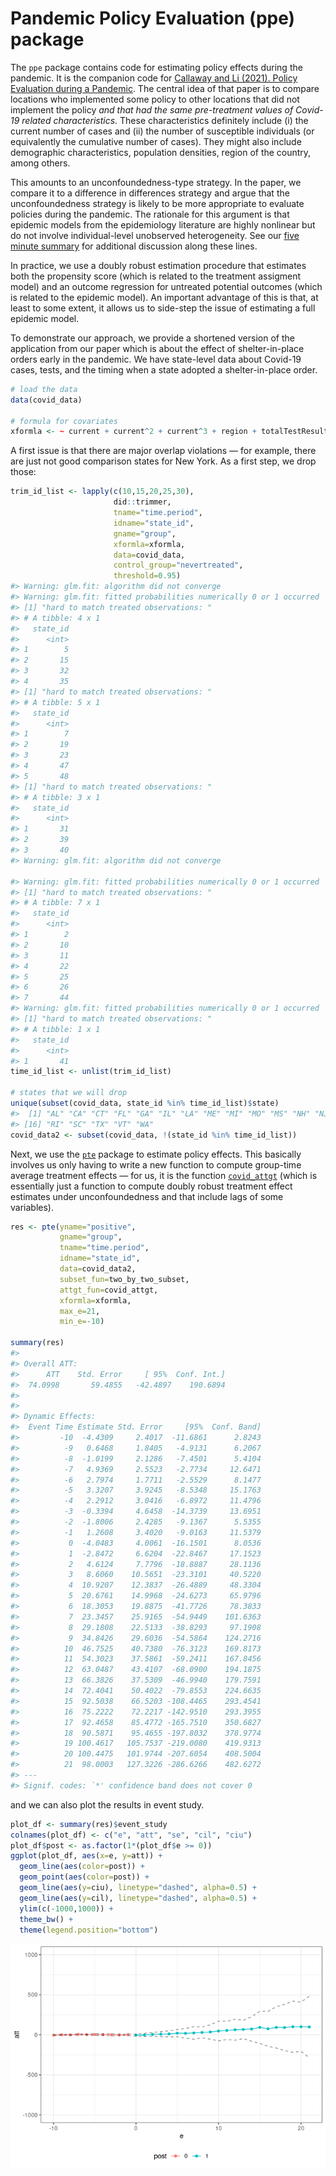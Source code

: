 
<!-- README.md is generated from README.Rmd. Please edit that file -->

# Pandemic Policy Evaluation (ppe) package

The `ppe` package contains code for estimating policy effects during the
pandemic. It is the companion code for [Callaway and Li (2021). Policy
Evaluation during a Pandemic](https://arxiv.org/abs/2105.06927). The
central idea of that paper is to compare locations who implemented some
policy to other locations that did not implement the policy *and that
had the same pre-treatment values of Covid-19 related characteristics*.
These characteristics definitely include (i) the current number of cases
and (ii) the number of susceptible individuals (or equivalently the
cumulative number of cases). They might also include demographic
characteristics, population densities, region of the country, among
others.

This amounts to an unconfoundedness-type strategy. In the paper, we
compare it to a difference in differences strategy and argue that the
unconfoundedness strategy is likely to be more appropriate to evaluate
policies during the pandemic. The rationale for this argument is that
epidemic models from the epidemiology literature are highly nonlinear
but do not involve individual-level unobserved heterogeneity. See our
[five minute
summary](https://bcallaway11.github.io/posts/five-minute-pandemic-policy)
for additional discussion along these lines.

In practice, we use a doubly robust estimation procedure that estimates
both the propensity score (which is related to the treatment assigment
model) and an outcome regression for untreated potential outcomes (which
is related to the epidemic model). An important advantage of this is
that, at least to some extent, it allows us to side-step the issue of
estimating a full epidemic model.

To demonstrate our approach, we provide a shortened version of the
application from our paper which is about the effect of shelter-in-place
orders early in the pandemic. We have state-level data about Covid-19
cases, tests, and the timing when a state adopted a shelter-in-place
order.

``` r
# load the data
data(covid_data)

# formula for covariates
xformla <- ~ current + current^2 + current^3 + region + totalTestResults
```

A first issue is that there are major overlap violations — for example,
there are just not good comparison states for New York. As a first step,
we drop those:

``` r
trim_id_list <- lapply(c(10,15,20,25,30),
                       did::trimmer,
                       tname="time.period",
                       idname="state_id",
                       gname="group",
                       xformla=xformla,
                       data=covid_data,
                       control_group="nevertreated",
                       threshold=0.95)
#> Warning: glm.fit: algorithm did not converge
#> Warning: glm.fit: fitted probabilities numerically 0 or 1 occurred
#> [1] "hard to match treated observations: "
#> # A tibble: 4 x 1
#>   state_id
#>      <int>
#> 1        5
#> 2       15
#> 3       32
#> 4       35
#> [1] "hard to match treated observations: "
#> # A tibble: 5 x 1
#>   state_id
#>      <int>
#> 1        7
#> 2       19
#> 3       23
#> 4       47
#> 5       48
#> [1] "hard to match treated observations: "
#> # A tibble: 3 x 1
#>   state_id
#>      <int>
#> 1       31
#> 2       39
#> 3       40
#> Warning: glm.fit: algorithm did not converge

#> Warning: glm.fit: fitted probabilities numerically 0 or 1 occurred
#> [1] "hard to match treated observations: "
#> # A tibble: 7 x 1
#>   state_id
#>      <int>
#> 1        2
#> 2       10
#> 3       11
#> 4       22
#> 5       25
#> 6       26
#> 7       44
#> Warning: glm.fit: fitted probabilities numerically 0 or 1 occurred
#> [1] "hard to match treated observations: "
#> # A tibble: 1 x 1
#>   state_id
#>      <int>
#> 1       41
time_id_list <- unlist(trim_id_list)

# states that we will drop
unique(subset(covid_data, state_id %in% time_id_list)$state)
#>  [1] "AL" "CA" "CT" "FL" "GA" "IL" "LA" "ME" "MI" "MO" "MS" "NH" "NJ" "NY" "PA"
#> [16] "RI" "SC" "TX" "VT" "WA"
covid_data2 <- subset(covid_data, !(state_id %in% time_id_list))
```

Next, we use the [`pte`](https://github.com/bcallaway11/pte) package to
estimate policy effects. This basically involves us only having to write
a new function to compute group-time average treatment effects — for us,
it is the function
[`covid_attgt`](https://github.com/bcallaway11/ppe/blob/master/R/covid_attgt.R)
(which is essentially just a function to compute doubly robust treatment
effect estimates under unconfoundedness and that include lags of some
variables).

``` r
res <- pte(yname="positive",
           gname="group",
           tname="time.period",
           idname="state_id",
           data=covid_data2,
           subset_fun=two_by_two_subset,
           attgt_fun=covid_attgt,
           xformla=xformla,
           max_e=21,
           min_e=-10) 

summary(res)
#> 
#> Overall ATT:  
#>      ATT    Std. Error     [ 95%  Conf. Int.] 
#>  74.0998       59.4855   -42.4897    190.6894 
#> 
#> 
#> Dynamic Effects:
#>  Event Time Estimate Std. Error     [95%  Conf. Band] 
#>         -10  -4.4309     2.4017  -11.6861      2.8243 
#>          -9   0.6468     1.8405   -4.9131      6.2067 
#>          -8  -1.0199     2.1286   -7.4501      5.4104 
#>          -7   4.9369     2.5523   -2.7734     12.6471 
#>          -6   2.7974     1.7711   -2.5529      8.1477 
#>          -5   3.3207     3.9245   -8.5348     15.1763 
#>          -4   2.2912     3.0416   -6.8972     11.4796 
#>          -3  -0.3394     4.6458  -14.3739     13.6951 
#>          -2  -1.8006     2.4285   -9.1367      5.5355 
#>          -1   1.2608     3.4020   -9.0163     11.5379 
#>           0  -4.0483     4.0061  -16.1501      8.0536 
#>           1  -2.8472     6.6204  -22.8467     17.1523 
#>           2   4.6124     7.7796  -18.8887     28.1136 
#>           3   8.6060    10.5651  -23.3101     40.5220 
#>           4  10.9207    12.3837  -26.4889     48.3304 
#>           5  20.6761    14.9968  -24.6273     65.9796 
#>           6  18.3053    19.8875  -41.7726     78.3833 
#>           7  23.3457    25.9165  -54.9449    101.6363 
#>           8  29.1808    22.5133  -38.8293     97.1908 
#>           9  34.8426    29.6036  -54.5864    124.2716 
#>          10  46.7525    40.7380  -76.3123    169.8173 
#>          11  54.3023    37.5861  -59.2411    167.8456 
#>          12  63.0487    43.4107  -68.0900    194.1875 
#>          13  66.3826    37.5309  -46.9940    179.7591 
#>          14  72.4041    50.4022  -79.8553    224.6635 
#>          15  92.5038    66.5203 -108.4465    293.4541 
#>          16  75.2222    72.2217 -142.9510    293.3955 
#>          17  92.4658    85.4772 -165.7510    350.6827 
#>          18  90.5871    95.4655 -197.8032    378.9774 
#>          19 100.4617   105.7537 -219.0080    419.9313 
#>          20 100.4475   101.9744 -207.6054    408.5004 
#>          21  98.0003   127.3226 -286.6266    482.6272 
#> ---
#> Signif. codes: `*' confidence band does not cover 0
```

and we can also plot the results in event study.

``` r
plot_df <- summary(res)$event_study
colnames(plot_df) <- c("e", "att", "se", "cil", "ciu")
plot_df$post <- as.factor(1*(plot_df$e >= 0))
ggplot(plot_df, aes(x=e, y=att)) +
  geom_line(aes(color=post)) +
  geom_point(aes(color=post)) + 
  geom_line(aes(y=ciu), linetype="dashed", alpha=0.5) +
  geom_line(aes(y=cil), linetype="dashed", alpha=0.5) +
  ylim(c(-1000,1000)) +
  theme_bw() +
  theme(legend.position="bottom")
```

![](man/figures/README-unnamed-chunk-6-1.png)<!-- -->

